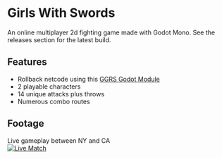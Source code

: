 # Girls With Swords

An online multiplayer 2d fighting game made with Godot Mono.  See the releases section for the latest build.

## Features
- Rollback netcode using this [GGRS Godot Module](https://github.com/marcello505/godot-ggrs-wrapper)
- 2 playable characters
- 14 unique attacks plus throws
- Numerous combo routes

## Footage
Live gameplay between NY and CA
<br>
[![Live Match](https://img.youtube.com/vi/a7L7UGM1E2E/0.jpg)](https://www.youtube.com/watch?v=TFJSpAqXtiI)




